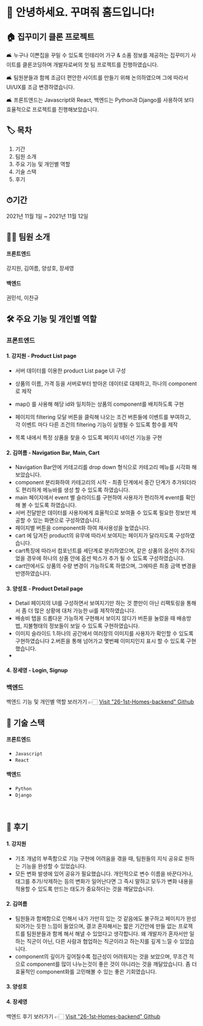 # 🙌 안녕하세요. 꾸며줘 홈드입니다!   

## 🏠 집꾸미기 클론 프로젝트
🛋 누구나 이쁜집을 꾸밀 수 있도록 인테리어 가구 & 소품 정보를 제공하는 집꾸미기 사이트를 클론코딩하며 개발자로써의 첫 팀 프로젝트를 진행하였습니다.

🛋 팀원분들과 함께 조금더 편안한 사이트를 만들기 위해 논의하였으며 그에 따라서 UI/UX를 조금 변경하였습니다.

🛋 프론트엔드는 Javascript와 React, 백엔드는 Python과 Django를 사용하여 보다 효율적으로 프로젝트를 진행해보았습니다.


## 🏷 목차
1. 기간
2. 팀원 소개
3. 주요 기능 및 개인별 역할
4. 기술 스택
5. 후기


## ⏱기간
2021년 11월 1일 ~ 2021년 11월 12일

## 🙋‍♀️ 팀원 소개
#### 프론트엔드
강지원, 김여름, 양성호, 장세영
#### 백엔드
권민석, 이찬규

## 🛠 주요 기능 및 개인별 역할
### 프론트엔드

#### 1. 강지원 - Product List page
-  서버 데이터를 이용한 product List page UI 구성
- 상품의 이름, 가격 등을 서버로부터 받아온 데이터로 대체하고, 하나의 component로 제작
- map() 를 사용해 해당 id와 일치하는 상품의 component를 배치하도록 구현

- 페이지의 filtering 모달 버튼을 클릭해 나오는 조건 버튼들에 이벤트를 부여하고,
  각 이벤트 마다 다른 조건의 filtering 기능이 실행될 수 있도록 함수를 제작

- 목록 내에서 특정 상품을 찾을 수 있도록 페이지 네이션 기능을 구현


#### 2. 김여름 - Navigation Bar, Main, Cart
- Navigation Bar안에 카테고리를 drop down 형식으로 카테고리 메뉴를 시각화 해보았습니다.
- component 분리화하여 카테고리의 시작 - 최종 단계에서 중간 단계가 추가되더라도 편리하게 메뉴바를 생성 할 수 있도록 하였습니다.
- main 페이지에서 event 별 슬라이드를 구현하여 사용자가 편리하게 event를 확인해 볼 수 있도록 하였습니다.
- 서버 전달받은 데이터를 사용자에게 효율적으로 보여줄 수 있도록 필요한 정보만 제공할 수 있는 화면으로 구성하였습니다.
- 페이지별 버튼을 component화 하여 재사용성을 높였습니다.
- cart 에 담겨진 product의 유무에 따라서 보여지는 페이지가 달라지도록 구성하였습니다.
- cart특징에 따라서 컴포넌트를 세단계로 분리하였으며, 같은 상품의 옵션이 추가되었을 경우에 하나의 상품 안에 옵션 박스가 추가 될 수 있도록 구성하였습니다.
- cart안에서도 상품의 수량 변경이 가능하도록 하였으며, 그에따른 최종 금액 변경을 반영하였습니다.

#### 3. 양성호 - Product Detail page
- Detail 페이지의 UI를 구성하면서 보여지기만 하는 것 뿐만이 아닌 리팩토링을 통해서 좀 더 많은 상황에 대처 가능한 ui를 제작하였습니다.
- 배송비 탭을 드롭다운 가능하게 구현해서 보이지 않다가 버튼을 눌렀을 때 배송방법, 지불형태의 정보들이 보일 수 있도록 구현하였습니다.
- 이미지 슬라이드
1.하나의 공간에서 여러장의 이미지를 사용자가 확인할 수 있도록 구현하였습니다
2.버튼을 통해 넘어가고 몇번째 이미지인지 표시 할 수 있도록 구현했습니다.
- 
#### 4. 장세영 - Login, Signup
### 백엔드
백엔드 기능 및 개인별 역할 보러가기 👉🏻 [Visit "26-1st-Homes-backend" Github](https://github.com/wecode-bootcamp-korea/26-1st-Homes-backend)   
   
## 🧰 기술 스택
#### 프론트엔드
* `Javascript`
* `React`
#### 백엔드
* `Python`
* `Django`
<br>   

## 📝 후기
#### 1. 강지원 
* 기초 개념의 부족함으로 기능 구현에 어려움을 겪을 때, 팀원들의 지식 공유로
  원하는 기능을 완성할 수 있었습니다.
* 모든 변화 발생에 있어 공유가 필요했습니다.
  개인적으로 변수 이름을 바꾼다거나,  태그를 추가/삭제하는 등의 변화가 일어난다면
  그 즉시 말하고 모두가 변화 내용을 적용할 수 있도록 만드는 태도가 중요하다는 것을 깨달았습니다.
#### 2. 김여름 
* 팀원들과 함께함으로 인해서 내가 가만히 있는 것 같음에도 불구하고 페이지가 완성되어가는 듯한 느낌이 들었으며, 결코 혼자해서는 짧은 기간안에 만들 없는 프로젝트를 팀원분들과 함께 해서 해낼 수 있었다고 생각합니다. 왜 개발자가 혼자서만 일하는 직군이 아닌, 다른 사람과 협업하는 직군이라고 하는지를 깊게 느낄 수 있었습니다.
* component의 깊이가 깊어질수록 접근성이 어려워지는 것을 보았으며, 무조건 적으로 component를 많이 나누는것이 좋은 것이 아니라는 것을 깨달았습니다. 좀 더 효율적인 component화를 고민해볼 수 있는 좋은 기회였습니다.

#### 3. 양성호 

#### 4. 장세영 

백엔드 후기 보러가기 👉🏻 [Visit "26-1st-Homes-backend" Github](https://github.com/wecode-bootcamp-korea/26-1st-Homes-backend)   

<br>   
  
